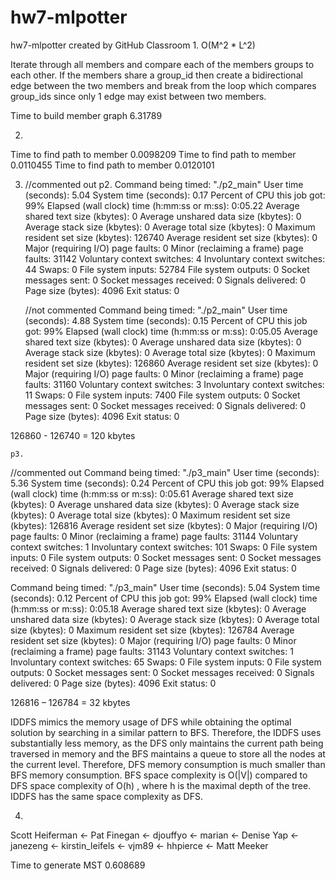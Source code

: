 # hw7-mlpotter
hw7-mlpotter created by GitHub Classroom
1.
O(M^2 * L^2)

Iterate through all members and compare each of the members groups to each other. If the members share a group_id then create a bidirectional edge between the two members and break from the loop which compares group_ids since only 1 edge may exist between two members.

Time to build member graph 6.31789

2.

Time to find path to member 0.0098209
Time to find path to member 0.0110455
Time to find path to member 0.0120101

3. //commented out
	p2. 
Command being timed: "./p2_main"
        User time (seconds): 5.04
        System time (seconds): 0.17
        Percent of CPU this job got: 99%
        Elapsed (wall clock) time (h:mm:ss or m:ss): 0:05.22
        Average shared text size (kbytes): 0
        Average unshared data size (kbytes): 0
        Average stack size (kbytes): 0
        Average total size (kbytes): 0
        Maximum resident set size (kbytes): 126740
        Average resident set size (kbytes): 0
        Major (requiring I/O) page faults: 0
        Minor (reclaiming a frame) page faults: 31142
        Voluntary context switches: 4
        Involuntary context switches: 44
        Swaps: 0
        File system inputs: 52784
        File system outputs: 0
        Socket messages sent: 0
        Socket messages received: 0
        Signals delivered: 0
        Page size (bytes): 4096
        Exit status: 0

   //not commented
Command being timed: "./p2_main"
        User time (seconds): 4.88
        System time (seconds): 0.15
        Percent of CPU this job got: 99%
        Elapsed (wall clock) time (h:mm:ss or m:ss): 0:05.05
        Average shared text size (kbytes): 0
        Average unshared data size (kbytes): 0
        Average stack size (kbytes): 0
        Average total size (kbytes): 0
        Maximum resident set size (kbytes): 126860
        Average resident set size (kbytes): 0
        Major (requiring I/O) page faults: 0
        Minor (reclaiming a frame) page faults: 31160
        Voluntary context switches: 3
        Involuntary context switches: 11
        Swaps: 0
        File system inputs: 7400
        File system outputs: 0
        Socket messages sent: 0
        Socket messages received: 0
        Signals delivered: 0
        Page size (bytes): 4096
        Exit status: 0

126860 - 126740 = 120 kbytes

	p3.
//commented out
Command being timed: "./p3_main"
        User time (seconds): 5.36
        System time (seconds): 0.24
        Percent of CPU this job got: 99%
        Elapsed (wall clock) time (h:mm:ss or m:ss): 0:05.61
        Average shared text size (kbytes): 0
        Average unshared data size (kbytes): 0
        Average stack size (kbytes): 0
        Average total size (kbytes): 0
        Maximum resident set size (kbytes): 126816
        Average resident set size (kbytes): 0
        Major (requiring I/O) page faults: 0
        Minor (reclaiming a frame) page faults: 31144
        Voluntary context switches: 1
        Involuntary context switches: 101
        Swaps: 0
        File system inputs: 0
        File system outputs: 0
        Socket messages sent: 0
        Socket messages received: 0
        Signals delivered: 0
        Page size (bytes): 4096
        Exit status: 0

Command being timed: "./p3_main"
        User time (seconds): 5.04
        System time (seconds): 0.12
        Percent of CPU this job got: 99%
        Elapsed (wall clock) time (h:mm:ss or m:ss): 0:05.18
        Average shared text size (kbytes): 0
        Average unshared data size (kbytes): 0
        Average stack size (kbytes): 0
        Average total size (kbytes): 0
        Maximum resident set size (kbytes): 126784
        Average resident set size (kbytes): 0
        Major (requiring I/O) page faults: 0
        Minor (reclaiming a frame) page faults: 31143
        Voluntary context switches: 1
        Involuntary context switches: 65
        Swaps: 0
        File system inputs: 0
        File system outputs: 0
        Socket messages sent: 0
        Socket messages received: 0
        Signals delivered: 0
        Page size (bytes): 4096
        Exit status: 0

126816 – 126784 = 32 kbytes


IDDFS mimics the memory usage of DFS while obtaining the optimal solution by searching in a similar pattern to BFS. Therefore, the IDDFS uses substantially less memory, as the DFS only maintains the current path being traversed in memory and the BFS maintains a queue to store all the nodes at the current level. Therefore, DFS memory consumption is much smaller than BFS memory consumption.
BFS space complexity is O(|V|) compared to DFS space complexity of O(h) , where h is the maximal depth of the tree. 
IDDFS has the same space complexity as DFS.

4.
Scott Heiferman <- Pat Finegan <- djouffyo <- marian <- Denise Yap <- janezeng <- kirstin_leifels <- vjm89 <- hhpierce <- Matt Meeker

Time to generate MST 0.608689
